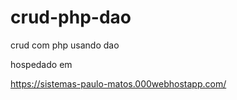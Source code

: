 # crud-php-dao
crud com php usando dao

hospedado em 

https://sistemas-paulo-matos.000webhostapp.com/
